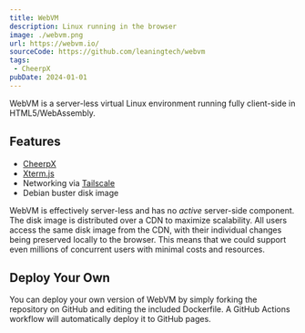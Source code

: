 ```yaml
---
title: WebVM
description: Linux running in the browser
image: ./webvm.png
url: https://webvm.io/
sourceCode: https://github.com/leaningtech/webvm
tags:
 - CheerpX
pubDate: 2024-01-01
---
```


WebVM is a server-less virtual Linux environment running fully client-side in HTML5/WebAssembly. 

## Features

- [CheerpX](https://cheerpx.io/)
- [Xterm.js](https://xtermjs.org/)
- Networking via [Tailscale](https://cheerpx.io/blog/mini-webvm-your-linux-box-from-dockerfile-via-wasm)
- Debian buster disk image

WebVM is effectively server-less and has no *active* server-side component. The disk image is distributed over a CDN to maximize scalability. All users access the same disk image from the CDN, with their individual changes being preserved locally to the browser. This means that we could support even millions of concurrent users with minimal costs and resources.

## Deploy Your Own

You can deploy your own version of WebVM by simply forking the repository on GitHub and editing the included Dockerfile. A GitHub Actions workflow will automatically deploy it to GitHub pages.
